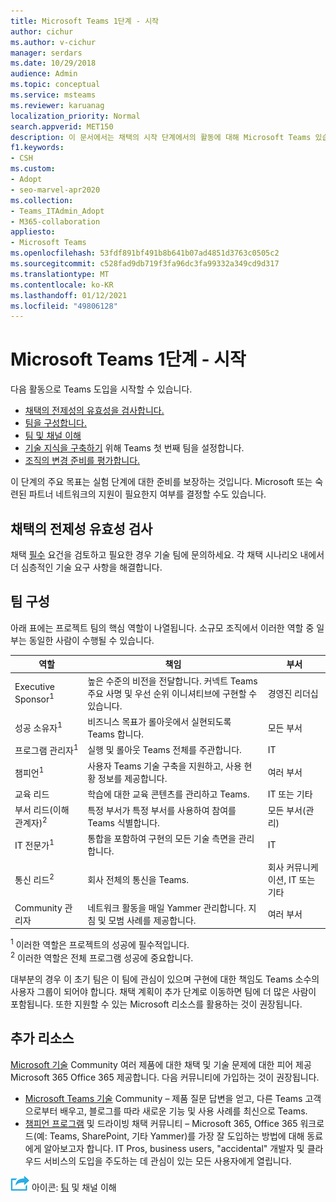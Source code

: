 ```yaml
---
title: Microsoft Teams 1단계 - 시작
author: cichur
ms.author: v-cichur
manager: serdars
ms.date: 10/29/2018
audience: Admin
ms.topic: conceptual
ms.service: msteams
ms.reviewer: karuanag
localization_priority: Normal
search.appverid: MET150
description: 이 문서에서는 채택의 시작 단계에서의 활동에 대해 Microsoft Teams 있습니다. 설정 및 팀 계획에 Microsoft Teams 모범 사례를 이해합니다.
f1.keywords:
- CSH
ms.custom:
- Adopt
- seo-marvel-apr2020
ms.collection:
- Teams_ITAdmin_Adopt
- M365-collaboration
appliesto:
- Microsoft Teams
ms.openlocfilehash: 53fdf891bf491b8b641b07ad4851d3763c0505c2
ms.sourcegitcommit: c528fad9db719f3fa96dc3fa99332a349cd9d317
ms.translationtype: MT
ms.contentlocale: ko-KR
ms.lasthandoff: 01/12/2021
ms.locfileid: "49806128"
---
```

# <a name="microsoft-teams-adoption-phase-1---start"></a>Microsoft Teams 1단계 - 시작

다음 활동으로 Teams 도입을 시작할 수 있습니다.

- [채택의 전제성의 유효성을 검사합니다.](#validate-adoption-prerequisites)
- [팀을 구성합니다.](#assemble-your-team)
- [팀 및 채널 이해](teams-adoption-understand-teams-and-channels.md)
- [기술 지식을 구축하기](teams-adoption-your-first-teams.md) 위해 Teams 첫 번째 팀을 설정합니다.
- [조직의 변경 준비를 평가합니다.](teams-adoption-assess-readiness.md)

이 단계의 주요 목표는 실험 단계에 대한 준비를 보장하는 것입니다. Microsoft 또는 숙련된 파트너 네트워크의 지원이 필요한지 여부를 결정할 수도 있습니다.  

## <a name="validate-adoption-prerequisites"></a>채택의 전제성 유효성 검사

채택 [필수](teams-adoption-get-started.md#adoption-prerequisites) 요건을 검토하고 필요한 경우 기술 팀에 문의하세요. 각 채택 시나리오 내에서 더 심층적인 기술 요구 사항을 해결합니다.

## <a name="assemble-your-team"></a>팀 구성

아래 표에는 프로젝트 팀의 핵심 역할이 나열됩니다. 소규모 조직에서 이러한 역할 중 일부는 동일한 사람이 수행될 수 있습니다.

| 역할 | 책임 | 부서 |
| ---- | ---------------- | ---------- |
| Executive Sponsor<sup>1</sup> | 높은 수준의 비전을 전달합니다. 커넥트 Teams 주요 사명 및 우선 순위 이니셔티브에 구현할 수 있습니다. | 경영진 리더십 |
| 성공 소유자<sup>1</sup> | 비즈니스 목표가 롤아웃에서 실현되도록 Teams 합니다. | 모든 부서 |
| 프로그램 관리자<sup>1</sup> | 실행 및 롤아웃 Teams 전체를 주관합니다. | IT |
| 챔피언<sup>1</sup> | 사용자 Teams 기술 구축을 지원하고, 사용 현황 정보를 제공합니다. | 여러 부서 |
| 교육 리드 | 학습에 대한 교육 콘텐츠를 관리하고 Teams. | IT 또는 기타 |
| 부서 리드(이해 관계자)<sup>2</sup> | 특정 부서가 특정 부서를 사용하여 참여를 Teams 식별합니다. | 모든 부서(관리) |
| IT 전문가<sup>1</sup> | 통합을 포함하여 구현의 모든 기술 측면을 관리합니다. | IT |
| 통신 리드<sup>2</sup> | 회사 전체의 통신을 Teams. | 회사 커뮤니케이션, IT 또는 기타 |
| Community 관리자 | 네트워크 활동을 매일 Yammer 관리합니다. 지침 및 모범 사례를 제공합니다. | 여러 부서 |

<sup>1</sup> 이러한 역할은 프로젝트의 성공에 필수적입니다.</br>
<sup>2</sup> 이러한 역할은 전체 프로그램 성공에 중요합니다.

대부분의 경우 이 초기 팀은 이 팀에 관심이 있으며 구현에 대한 책임도 Teams 소수의 사용자 그룹이 되어야 합니다. 채택 계획이 추가 단계로 이동하면 팀에 더 많은 사람이 포함됩니다. 또한 지원할 수 있는 Microsoft 리소스를 활용하는 것이 권장됩니다. 

## <a name="additional-resources"></a>추가 리소스

[Microsoft 기술](https://aka.ms/TechCommunity) Community 여러 제품에 대한 채택 및 기술 문제에 대한 피어 제공 Microsoft 365 Office 365 제공합니다. 다음 커뮤니티에 가입하는 것이 권장됩니다.

- [Microsoft Teams 기술](https://aka.ms/TeamsCommunity) Community – 제품 질문 답변을 얻고, 다른 Teams 고객으로부터 배우고, 블로그를 따라 새로운 기능 및 사용 사례를 최신으로 Teams. 
- [챔피언 프로그램](https://aka.ms/O365Champions) 및 드라이빙 채택 커뮤니티 – Microsoft 365, Office 365 워크로드(예: Teams, SharePoint, 기타 Yammer)를 가장 잘 도입하는 방법에 대해 동료에게 알아보고자 합니다. IT Pros, business users, "accidental" 개발자 및 클라우드 서비스의 도입을 주도하는 데 관심이 있는 모든 사용자에게 열립니다.  


![다음 단계를 나타내는 ](media/teams-adoption-next-icon.png) 아이콘: [팀](teams-adoption-understand-teams-and-channels.md) 및 채널 이해
